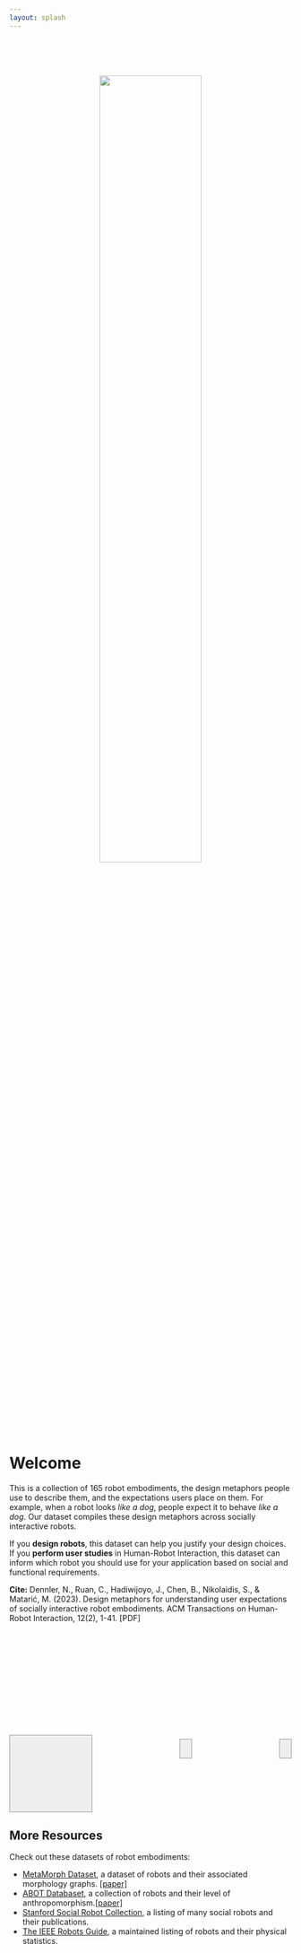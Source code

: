 ```yaml
---
layout: splash
---
```

<style>
.button-container {
  display: flex;
  justify-content: space-between; /* Evenly space items */
  width: 100%; /* Adjust width as needed */
  margin: 0 auto; /* Center the container horizontally */
  /* margin-bottom: 2vh; */
  margin-top: 5vh
}

.navbutton {
  text-align: center;
  padding: 10px;
  background-color: #eee;
  border: 1px solid #999;
  width: 25%;
  height: 0px;
  padding-top: 25%;
  cursor: pointer;
}

.navbutton:hover {
  background-color: #ddd;
}
</style>


<div style="text-align:center;margin-top:2vh;"><img src="{{ site.baseurl }}/assets/images/MUFaSAA.png" style="width:60%; margin-bottom:2vh;"></div>

# Welcome
This is a collection of 165 robot embodiments, the design metaphors people use to describe them, and the expectations users place on them. For example, when a robot looks *like a dog*, people expect it to behave *like a dog*. Our dataset compiles these design metaphors across socially interactive robots. 

If you **design robots**, this dataset can help you justify your design choices. If you **perform user studies** in Human-Robot Interaction, this dataset can inform which robot you should use for your application based on social and functional requirements.

**Cite:** Dennler, N., Ruan, C., Hadiwijoyo, J., Chen, B., Nikolaidis, S., & Matarić, M. (2023). Design metaphors for understanding user expectations of socially interactive robot embodiments. ACM Transactions on Human-Robot Interaction, 12(2), 1-41. <a href="./assets/data/MUFaSAA_Dataset.pdf" style="text-decoration:none;" download>\[PDF\]</a>

<div class="button-container">
  <a href="./about" class="navbutton" style="background: url({{ site.baseurl }}/assets/images/1.png) center/cover no-repeat"></a>

  <a href="./explore" class="navbutton" style="background: url({{ site.baseurl }}/assets/images/2.png) center/cover no-repeat"></a>

  <a href="./expand" class="navbutton" style="background: url({{ site.baseurl }}/assets/images/3.png) center/cover no-repeat"></a>
</div>

## More Resources
Check out these datasets of robot embodiments:
* [MetaMorph Dataset](https://github.com/RRachelRR/MetaMorph), a dataset of robots and their associated morphology graphs. [\[paper\]](https://dl.acm.org/doi/abs/10.5555/3721488.3721566)
* [ABOT Databaset](https://www.abotdatabase.info/), a collection of robots and their level of anthropomorphism.[\[paper\]](https://dl.acm.org/doi/abs/10.1145/3171221.3171268)
* [Stanford Social Robot Collection](https://docs.google.com/spreadsheets/d/e/2PACX-1vQWachzhlQhJNY_2zDbJofNdz0GFB8scO9eS-nH02efto3BlpWOEMKBtkVDn1okT7er3lsqZ-3VDasO/pubhtml#), a listing of many social robots and their publications.
* [The IEEE Robots Guide](https://robotsguide.com/robots), a maintained listing of robots and their physical statistics.
  
